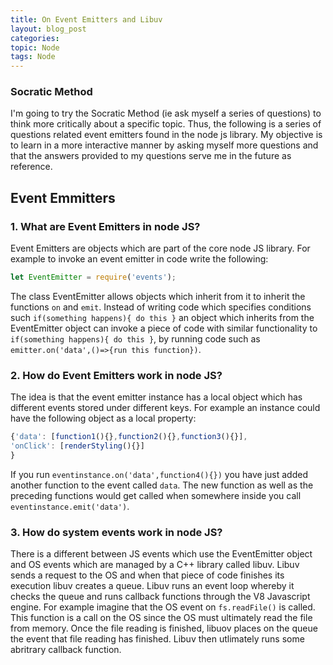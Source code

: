 ```yaml
---
title: On Event Emitters and Libuv
layout: blog_post
categories: 
topic: Node
tags: Node
---
```


### Socratic Method
I'm going to try the Socratic Method (ie ask myself a series of questions) to think more critically about a specific topic. Thus, the following is a series of questions related event emitters found in the node js library. My objective is to learn in a more interactive manner by asking myself more questions and that the answers provided to my questions serve me in the future as reference.


## Event Emmitters
### 1. What are Event Emitters in node JS?

Event Emitters are objects which are part of the core node JS library. For example to invoke an event emitter in code write the following:

```javascript
let EventEmitter = require('events');
```
The class EventEmitter allows objects which inherit from it to inherit the functions `on` and `emit`. Instead of writing code which specifies conditions such `if(something happens){ do this }` an object which inherits from the EventEmitter object can invoke a piece of code with similar functionality to `if(something happens){ do this }`, by running code such as `emitter.on('data',()=>{run this function})`. 

### 2. How do Event Emitters work in node JS?

The idea is that the event emitter instance has a local object which has different events stored under different keys. For example an instance could have the following object as a local property:
```javascript
{'data': [function1(){},function2(){},function3(){}],
'onClick': [renderStyling(){}]
}
````
If you run `eventinstance.on('data',function4(){})` you have just added another function to the event called `data`. The new function as well as the preceding functions would get called when somewhere inside you call `eventinstance.emit('data')`.

### 3. How do system events work in node JS?

There is a different between JS events which use the EventEmitter object and OS events which are managed by a C++ library called libuv. Libuv sends a request to the OS and when that piece of code finishes its execution libuv creates a queue. Libuv runs an event loop whereby it checks the queue and runs callback functions through the V8 Javascript engine. For example imagine that the OS event on `fs.readFile()` is called. This function is a call on the OS since the OS must ultimately read the file from memory. Once the file reading is finished, libuov places on the queue the event that file reading has finished. Libuv then utlimately runs some abritrary callback function.


